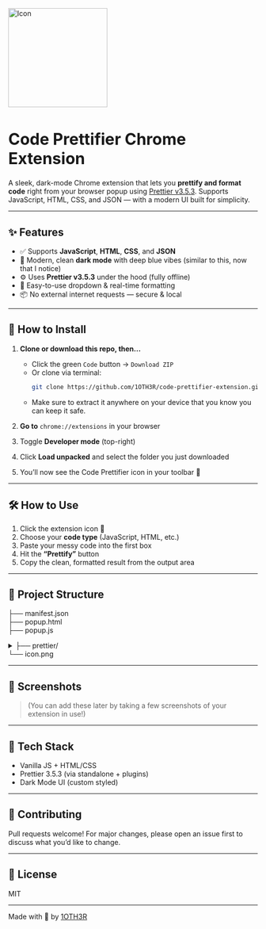 <img src="https://i.ibb.co/VYQNN1G4/icon.png"  alt="Icon" width="200" height="200" style="vertical-align: middle; margin-right: 10px;">
<h1 style="font-size: 32px; font-weight: bold; vertical-align: middle;"> Code Prettifier Chrome Extension </h1>

A sleek, dark-mode Chrome extension that lets you **prettify and format code** right from your browser popup using [Prettier v3.5.3](https://prettier.io/). Supports JavaScript, HTML, CSS, and JSON — with a modern UI built for simplicity.

---

<h2>✨ Features</h2>

- ✅ Supports **JavaScript**, **HTML**, **CSS**, and **JSON**
- 🎨 Modern, clean **dark mode** with deep blue vibes (similar to this, now that I notice)
- ⚙️ Uses **Prettier v3.5.3** under the hood (fully offline)
- 🧠 Easy-to-use dropdown & real-time formatting
- 📦 No external internet requests — secure & local

---

<h2>🚀 How to Install</h2>

1. **Clone or download this repo, then...**
   - Click the green `Code` button → `Download ZIP`
   - Or clone via terminal:
     ```bash
     git clone https://github.com/1OTH3R/code-prettifier-extension.git
     ```
   - Make sure to extract it anywhere on your device that you know you can keep it safe.

2. **Go to** `chrome://extensions` in your browser

3. Toggle **Developer mode** (top-right)

4. Click **Load unpacked** and select the folder you just downloaded

5. You’ll now see the Code Prettifier icon in your toolbar 💫

---

<h2>🛠️ How to Use</h2>

1. Click the extension icon 🧼
2. Choose your **code type** (JavaScript, HTML, etc.)
3. Paste your messy code into the first box
4. Hit the **“Prettify”** button
5. Copy the clean, formatted result from the output area

---

<h2>📁 Project Structure</h2>

├── manifest.json<br>
├── popup.html<br>
├── popup.js<br>
<details><summary>├── prettier/<br></summary>
|   ├── standalone.js │<br>
|   ├── parser-html.js │<br>
|   ├── parser-babel.js │<br>
|   ├── parser-postcss.js │<br>
|   └── parser-estree.js<br></details>
└── icon.png
</details>

---

## 📸 Screenshots

> (You can add these later by taking a few screenshots of your extension in use!)

---

## 🧠 Tech Stack

- Vanilla JS + HTML/CSS
- Prettier 3.5.3 (via standalone + plugins)
- Dark Mode UI (custom styled)

---

## 🤝 Contributing

Pull requests welcome! For major changes, please open an issue first to discuss what you’d like to change.

---

## 📝 License

MIT

---

Made with 💙 by [1OTH3R](https://github.com/1OTH3R)
